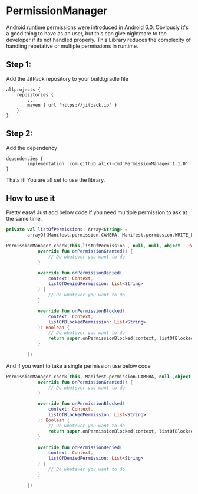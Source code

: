 # PermissionManager
Android runtime permissions were introduced in Android 6.0. Obviously it's a good thing to have as an user, but this can give nightmare to the developer if its not handled properly.
This Library reduces the complexity of handling repetative or multiple permissions in runtime.

## Step 1:
Add the JitPack repository to your build.gradle file

```
allprojects {
	repositories {
		...
		maven { url 'https://jitpack.io' }
	}
}
```

## Step 2:
Add the dependency

```
dependencies {
        implementation 'com.github.alik7-cmd:PermissionManager:1.1.0'
}
```

Thats it! You are all set to use the library.

## How to use it

Pretty easy! Just add below code if you need multiple permission to ask at the same time.

``` kotlin
private val listOfPermissions: Array<String> =
        arrayOf(Manifest.permission.CAMERA, Manifest.permission.WRITE_EXTERNAL_STORAGE)

PermissionManager.check(this,listOfPermission , null, null, object : PermissionHandler(){
            override fun onPermissionGranted() {
                // Do whatever you want to do
            }

            override fun onPermissionDenied(
                context: Context,
                listOfDeniedPermission: List<String>
            ) {
                // Do whatever you want to do
            }

            override fun onPermissionBlocked(
                context: Context,
                listOfBlockedPermission: List<String>
            ): Boolean {
                // Do whatever you want to do
                return super.onPermissionBlocked(context, listOfBlockedPermission)
            }

        })
```

And if you want to take a single permission use below code

``` kotlin
PermissionManager.check(this, Manifest.permission.CAMERA, null ,object : PermissionHandler(){
            override fun onPermissionGranted() {
                // Do whatever you want to do
            }

            override fun onPermissionBlocked(
                context: Context,
                listOfBlockedPermission: List<String>
            ): Boolean {
                // Do whatever you want to do
                return super.onPermissionBlocked(context, listOfBlockedPermission)
            }

            override fun onPermissionDenied(
                context: Context,
                listOfDeniedPermission: List<String>
            ) {
                // Do whatever you want to do
            }

        })
```